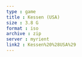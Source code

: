 ```yaml
---
type : game
title : Kessen (USA)
size : 3.8 G
format : iso
archive : zip
server : myrient
link2 : Kessen%20%28USA%29
---
```

